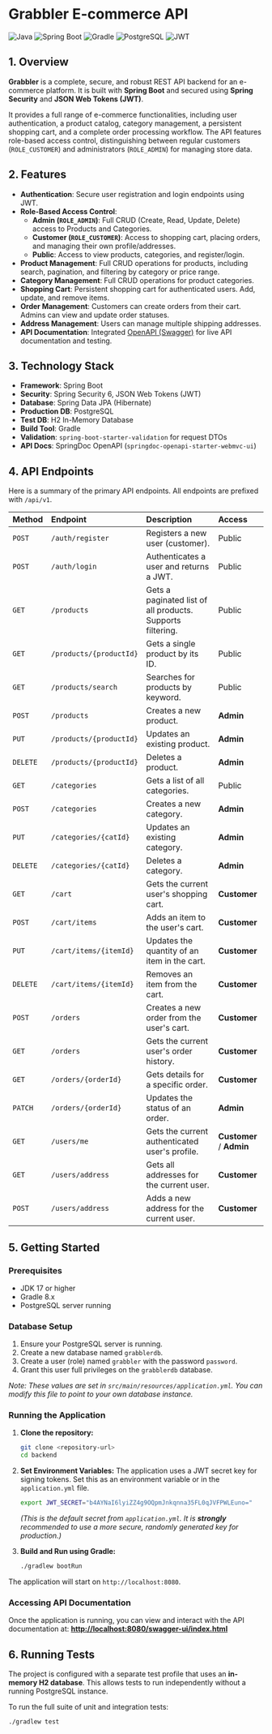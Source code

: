 # Grabbler E-commerce API

![Java](https://img.shields.io/badge/Java-17+-blue.svg?logo=java)
![Spring Boot](https://img.shields.io/badge/Spring_Boot-3.x.x-brightgreen.svg?logo=spring)
![Gradle](https://img.shields.io/badge/Gradle-8.x-blue.svg?logo=gradle)
![PostgreSQL](https://img.shields.io/badge/PostgreSQL-blue.svg?logo=postgresql)
![JWT](https://img.shields.io/badge/Security-JWT-black.svg?logo=jsonwebtokens)

## 1. Overview

**Grabbler** is a complete, secure, and robust REST API backend for an e-commerce platform. It is built with **Spring Boot** and secured using **Spring Security** and **JSON Web Tokens (JWT)**.

It provides a full range of e-commerce functionalities, including user authentication, a product catalog, category management, a persistent shopping cart, and a complete order processing workflow. The API features role-based access control, distinguishing between regular customers (`ROLE_CUSTOMER`) and administrators (`ROLE_ADMIN`) for managing store data.

## 2. Features

* **Authentication**: Secure user registration and login endpoints using JWT.
* **Role-Based Access Control**:
    * **Admin (`ROLE_ADMIN`)**: Full CRUD (Create, Read, Update, Delete) access to Products and Categories.
    * **Customer (`ROLE_CUSTOMER`)**: Access to shopping cart, placing orders, and managing their own profile/addresses.
    * **Public**: Access to view products, categories, and register/login.
* **Product Management**: Full CRUD operations for products, including search, pagination, and filtering by category or price range.
* **Category Management**: Full CRUD operations for product categories.
* **Shopping Cart**: Persistent shopping cart for authenticated users. Add, update, and remove items.
* **Order Management**: Customers can create orders from their cart. Admins can view and update order statuses.
* **Address Management**: Users can manage multiple shipping addresses.
* **API Documentation**: Integrated [OpenAPI (Swagger)](http://localhost:8080/swagger-ui/index.html) for live API documentation and testing.

## 3. Technology Stack

* **Framework**: Spring Boot
* **Security**: Spring Security 6, JSON Web Tokens (JWT)
* **Database**: Spring Data JPA (Hibernate)
* **Production DB**: PostgreSQL
* **Test DB**: H2 In-Memory Database
* **Build Tool**: Gradle
* **Validation**: `spring-boot-starter-validation` for request DTOs
* **API Docs**: SpringDoc OpenAPI (`springdoc-openapi-starter-webmvc-ui`)

## 4. API Endpoints

Here is a summary of the primary API endpoints. All endpoints are prefixed with `/api/v1`.

| Method | Endpoint | Description | Access |
| :--- | :--- | :--- | :--- |
| `POST` | `/auth/register` | Registers a new user (customer). | Public |
| `POST` | `/auth/login` | Authenticates a user and returns a JWT. | Public |
| `GET` | `/products` | Gets a paginated list of all products. Supports filtering. | Public |
| `GET` | `/products/{productId}` | Gets a single product by its ID. | Public |
| `GET` | `/products/search` | Searches for products by keyword. | Public |
| `POST` | `/products` | Creates a new product. | **Admin** |
| `PUT` | `/products/{productId}` | Updates an existing product. | **Admin** |
| `DELETE`| `/products/{productId}`| Deletes a product. | **Admin** |
| `GET` | `/categories` | Gets a list of all categories. | Public |
| `POST` | `/categories` | Creates a new category. | **Admin** |
| `PUT` | `/categories/{catId}` | Updates an existing category. | **Admin** |
| `DELETE`| `/categories/{catId}` | Deletes a category. | **Admin** |
| `GET` | `/cart` | Gets the current user's shopping cart. | **Customer** |
| `POST` | `/cart/items` | Adds an item to the user's cart. | **Customer** |
| `PUT` | `/cart/items/{itemId}` | Updates the quantity of an item in the cart. | **Customer** |
| `DELETE`| `/cart/items/{itemId}` | Removes an item from the cart. | **Customer** |
| `POST` | `/orders` | Creates a new order from the user's cart. | **Customer** |
| `GET` | `/orders` | Gets the current user's order history. | **Customer** |
| `GET` | `/orders/{orderId}` | Gets details for a specific order. | **Customer** |
| `PATCH` | `/orders/{orderId}` | Updates the status of an order. | **Admin** |
| `GET` | `/users/me` | Gets the current authenticated user's profile. | **Customer** / **Admin** |
| `GET` | `/users/address` | Gets all addresses for the current user. | **Customer** |
| `POST` | `/users/address` | Adds a new address for the current user. | **Customer** |

## 5. Getting Started

### Prerequisites

* JDK 17 or higher
* Gradle 8.x
* PostgreSQL server running

### Database Setup

1.  Ensure your PostgreSQL server is running.
2.  Create a new database named `grabblerdb`.
3.  Create a user (role) named `grabbler` with the password `password`.
4.  Grant this user full privileges on the `grabblerdb` database.

*Note: These values are set in `src/main/resources/application.yml`. You can modify this file to point to your own database instance.*

### Running the Application

1.  **Clone the repository:**
    ```sh
    git clone <repository-url>
    cd backend
    ```

2.  **Set Environment Variables:**
    The application uses a JWT secret key for signing tokens. Set this as an environment variable or in the `application.yml` file.
    ```sh
    export JWT_SECRET="b4AYNaI6lyiZZ4g9OQpmJnkqnna35FL0qJVFPWLEuno="
    ```
    *(This is the default secret from `application.yml`. It is **strongly** recommended to use a more secure, randomly generated key for production.)*

3.  **Build and Run using Gradle:**
    ```sh
    ./gradlew bootRun
    ```

The application will start on `http://localhost:8080`.

### Accessing API Documentation

Once the application is running, you can view and interact with the API documentation at:
[**http://localhost:8080/swagger-ui/index.html**](http://localhost:8080/swagger-ui/index.html)

## 6. Running Tests

The project is configured with a separate test profile that uses an **in-memory H2 database**. This allows tests to run independently without a running PostgreSQL instance.

To run the full suite of unit and integration tests:
```sh
./gradlew test
